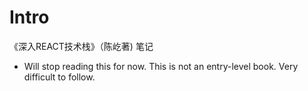 # Intro

《深入REACT技术栈》（陈屹著) 笔记

 - Will stop reading this for now. This is not an entry-level book. Very difficult to follow.
